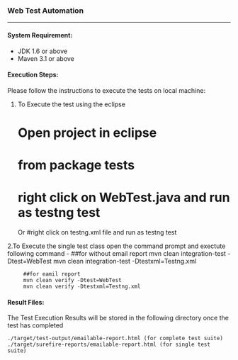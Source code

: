 ### Web Test Automation
---
#### System Requirement:

* JDK 1.6 or above
* Maven 3.1 or above

  

#### Execution Steps:
Please follow the instructions to execute the tests on local machine:

1. To Execute the test using the eclipse 
	# Open project in eclipse
	# from package tests
	# right click on WebTest.java and run as testng test
	Or
	#right click on testng.xml file and run as testng test
	
2.To Execute the single test class open the command prompt and exectute following command -
		 ##for without email report
		 mvn clean integration-test -Dtest=WebTest 
		 mvn clean integration-test -Dtestxml=Testng.xml
		 
		 ##for eamil report
		 mvn clean verify -Dtest=WebTest
		 mvn clean verify -Dtestxml=Testng.xml
     
#### Result Files:	
The Test Execution Results will be stored in the following directory once the test has completed

    ./target/test-output/emailable-report.html (for complete test suite)
    ./target/surefire-reports/emailable-report.html (for single test suite)
